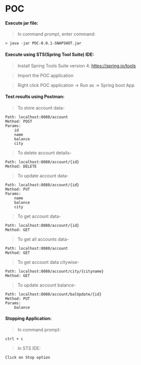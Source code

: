 # POC
#### Execute jar file:
> In command prompt, enter command:

    > java -jar POC-0.0.1-SNAPSHOT.jar
    
#### Execute using STS(Spring Tool Suite) IDE:
> Install Spring Tools Suite version 4: https://spring.io/tools

> Import the POC application

> Right click POC application -> Run as -> Spring boot App

#### Test results using Postman:
> To store account data-

    Path: localhost:8080/account
    Method: POST
    Params:
        id
        name
        balance
        city
> To delete account details- 

    Path: localhost:8080/account/{id}
    Method: DELETE
> To update account data- 

    Path: localhost:8080/account/{id}
    Method: PUT
    Params: 
        name
        balance
        city
> To get account data- 

    Path: localhost:8080/account/{id}
    Method: GET
> To get all accounts data- 

    Path: localhost:8080/account
    Method: GET
> To get account data citywise- 

    Path: localhost:8080/account/city/{cityname}
    Method: GET
> To update account balance- 

    Path: localhost:8080/account/balUpdate/{id}
    Method: PUT
    Params: 
        balance

#### Stopping Application:
> In command prompt:

    ctrl + c
> In STS IDE:

    Click on Stop option
